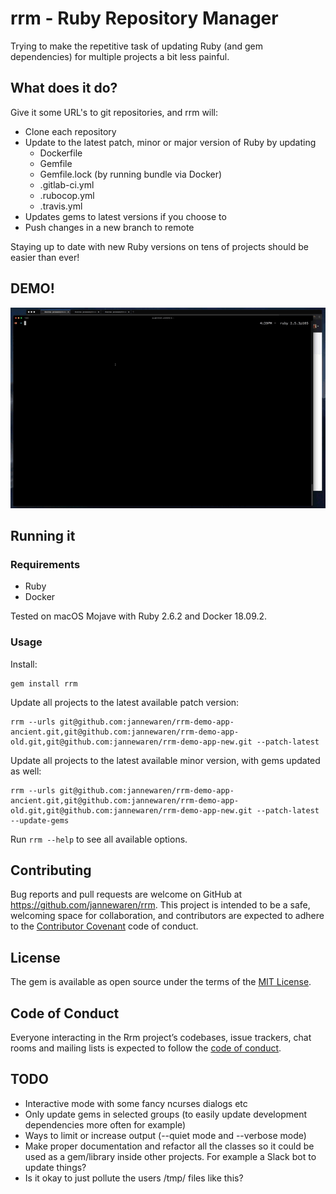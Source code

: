 # rrm - Ruby Repository Manager

Trying to make the repetitive task of updating Ruby (and gem dependencies) for multiple projects a bit less painful.

## What does it do?

Give it some URL's to git repositories, and rrm will:
* Clone each repository
* Update to the latest patch, minor or major version of Ruby by updating
  * Dockerfile
  * Gemfile
  * Gemfile.lock (by running bundle via Docker)
  * .gitlab-ci.yml
  * .rubocop.yml
  * .travis.yml
* Updates gems to latest versions if you choose to
* Push changes in a new branch to remote

Staying up to date with new Ruby versions on tens of projects should be easier than ever!

## DEMO!

![](rrm.mov.gif)

## Running it

### Requirements

* Ruby
* Docker

Tested on macOS Mojave with Ruby 2.6.2 and Docker 18.09.2.

### Usage

Install:
```
gem install rrm
```

Update all projects to the latest available patch version:
```
rrm --urls git@github.com:jannewaren/rrm-demo-app-ancient.git,git@github.com:jannewaren/rrm-demo-app-old.git,git@github.com:jannewaren/rrm-demo-app-new.git --patch-latest
```

Update all projects to the latest available minor version, with gems updated as well:
```
rrm --urls git@github.com:jannewaren/rrm-demo-app-ancient.git,git@github.com:jannewaren/rrm-demo-app-old.git,git@github.com:jannewaren/rrm-demo-app-new.git --patch-latest --update-gems
```

Run `rrm --help` to see all available options.

## Contributing

Bug reports and pull requests are welcome on GitHub at https://github.com/jannewaren/rrm. This project is intended to be a safe, welcoming space for collaboration, and contributors are expected to adhere to the [Contributor Covenant](http://contributor-covenant.org) code of conduct.

## License

The gem is available as open source under the terms of the [MIT License](https://opensource.org/licenses/MIT).

## Code of Conduct

Everyone interacting in the Rrm project’s codebases, issue trackers, chat rooms and mailing lists is expected to follow the [code of conduct](https://github.com/jannewaren/rrm/blob/master/CODE_OF_CONDUCT.md).

## TODO

* Interactive mode with some fancy ncurses dialogs etc
* Only update gems in selected groups (to easily update development dependencies more often for example)
* Ways to limit or increase output (--quiet mode and --verbose mode)
* Make proper documentation and refactor all the classes so it could be used as a gem/library inside other projects. For example a Slack bot to update things?
* Is it okay to just pollute the users /tmp/ files like this?
